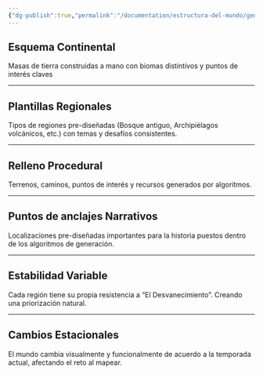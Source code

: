 ```yaml
---
{"dg-publish":true,"permalink":"/documentation/estructura-del-mundo/generacion-hibrida/","dgPassFrontmatter":true}
---
```


## Esquema Continental

Masas de tierra construidas a mano con biomas distintivos y puntos de interés claves

---
## Plantillas Regionales

Tipos de regiones pre-diseñadas (Bosque antiguo, Archipiélagos volcánicos, etc.) con temas y desafíos consistentes.

---
## Relleno Procedural

Terrenos, caminos, puntos de interés y recursos generados por algoritmos.

---
## Puntos de anclajes Narrativos

Localizaciones pre-diseñadas importantes para la historia puestos dentro de los algoritmos de generación.

---
## Estabilidad Variable

Cada región tiene su propia resistencia a “El Desvanecimiento”. Creando una priorización natural.

---
## Cambios Estacionales

El mundo cambia visualmente y funcionalmente de acuerdo a la temporada actual, afectando el reto al mapear.

